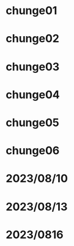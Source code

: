 # chunge01
# chunge02
# chunge03
# chunge04
# chunge05
# chunge06
# 2023/08/10
# 2023/08/13
# 2023/0816
